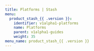 ```yaml
---
title: Platforms | Stash
menu:
  product_stash_{{ .version }}:
    identifier: v1alpha1-platforms
    name: Platforms
    parent: v1alpha1-guides
    weight: 35
menu_name: product_stash_{{ .version }}
---
```

